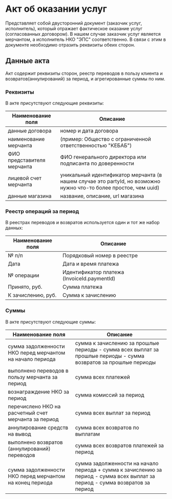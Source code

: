 # Акт об оказании услуг

Представляет собой двусторонний документ (заказчик услуг, исполнитель), который отражает фактическое оказание услуг (согласованных договором).
В нашем случае заказчик услуг является мерчантом, а исполнитель НКО "ЭПС" соответственно. В связи с этим в документе необходимо отразить реквизиты обеих сторон.

## Данные акта

Акт содержит реквизиты сторон, реестр переводов в пользу клиента и возвратов(аннулирований) за период, и агрегированные суммы по ним.

### Реквизиты

В акте присутствуют следующие реквизиты:

Наименование поля  | Описание
--- | --- |
данные договора|номер и дата договора|
наименование мерчанта|(пример: Общество с ограниченной ответственностью "KEБАБ")|
ФИО представителя мерчанта|ФИО генерального директора или подписанта по доверенности|
лицевой счет мерчанта|уникальный идентификатор мерчанта (в нашем случае это partyId, но возможно нужно что-то более простое, чем uuid)|
данные магазина|название, описание, url магазина|

### Реестр операций за период

В реестрах переводов и возвратов используется один и тот же набор данных:

Наименование поля  | Описание
--- | --- |
№ п/п|Порядковый номер в реестре|
Дата|Дата и время платежа|
№ операции|Идентификатор платежа (InvoiceId.paymentId)|
Принято, руб.|Сумма платежа|
К зачислению, руб.|Сумма к зачислению|

### Суммы

В акте присутствуют следующие суммы:

Наименование поля  | Описание
--- | --- |
сумма задолженности НКО перед мерчантом на начало периода|сумма к зачислению за прошлые периоды - сумма всех выплат за прошлые периоды - сумма возвратов за прошлые периоды|
выполнено переводов в пользу мерчанта за период|сумма всех платежей|
вознаграждение НКО за период|сумма комиссий за период|
перечислено НКО на расчетный счет мерчанта за период|сумма всех выплат за период|
аннулирование средств на вывод|сумма всех возвратов по выплатам|
выполнено возвратов (аннулирований) переводов|сумма всех возвратов платежей за период|
cумма задолженности НКО перед мерчантом на конец периода|сумма задолженности на начало периода + сумма к зачислению за период - сумма всех выплат за период - сумма возвратов за период| 
